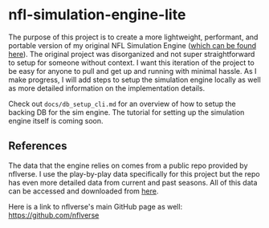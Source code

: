 # nfl-simulation-engine-lite

The purpose of this project is to create a more lightweight, performant, and portable version of my original NFL Simulation Engine ([which can be found here](https://github.com/nishs9/nfl-simulation-engine)). The original project was disorganized and not super straightforward to setup for someone without context. I want this iteration of the project to be easy for anyone to pull and get up and running with minimal hassle. As I make progress, I will add steps to setup the simulation engine locally as well as more detailed information on the implementation details.

Check out `docs/db_setup_cli.md` for an overview of how to setup the backing DB for the sim engine. The tutorial for setting up the simulation engine itself is coming soon.

## References
The data that the engine relies on comes from a public repo provided by nflverse. I use the play-by-play data specifically for this project but the repo has even more detailed data from current and past seasons. All of this data can be accessed and downloaded from [here](https://github.com/nflverse/nflverse-data/releases).

Here is a link to nflverse's main GitHub page as well: https://github.com/nflverse
